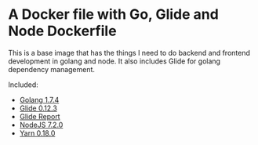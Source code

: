 A Docker file with Go, Glide and Node Dockerfile
===============================================

This is a base image that has the things I need to do backend and frontend development in golang and node. It also includes Glide for golang dependency management.

Included:
* [Golang 1.7.4](https://golang.org/)
* [Glide 0.12.3](https://github.com/Masterminds/glide)
* [Glide Report](https://github.com/Masterminds/glide-report)
* [NodeJS 7.2.0](https://nodejs.org/en/)
* [Yarn 0.18.0](https://yarnpkg.com/)

